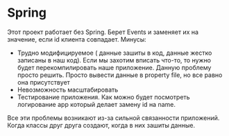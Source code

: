 # Spring
Этот проект работает без Spring.
Берет Events и заменяет их на значение, если id клиента совпадает.
Минусы:
- Трудно модифицируемое ( данные зашиты в код, данные жестко записаны в наш код). Если мы захотим вписать что-то,
то нужно будет перекомпилировать наше приложение. Данную проблему просто решить.
Просто вывести данные в property file, но все равно она присутствует
- Невозможность масштабировать
- Тестирование приложения. Как можно будет посмотреть логирование app который делает замену id на name.

Все эти проблемы возникают из-за сильной связанности приложений. Когда классы друг друга создают, когда в них зашиты данные.
